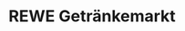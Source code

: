 ---
title: "REWE Getränkemarkt"
url: /dortmund/rewe-getraenkemarkt-stoppelmannsweg/
shop: Getränke
---